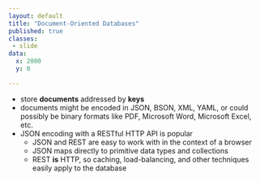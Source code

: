 ```yaml
---
layout: default
title: "Document-Oriented Databases"
published: true
classes:
 - slide
data:
  x: 2000
  y: 0

---
```


* store **documents** addressed by **keys**
* documents might be encoded in JSON, BSON, XML, YAML, or could possibly be binary formats like PDF, Microsoft Word, Microsoft Excel, etc.
* JSON encoding with a RESTful HTTP API is popular
	* JSON and REST are easy to work with in the context of a browser
	* JSON maps directly to primitive data types and collections
	* REST **is** HTTP, so caching, load-balancing, and other techniques easily apply to the database
